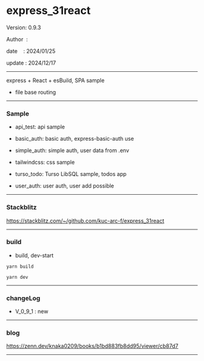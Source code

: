 ﻿# express_31react

 Version: 0.9.3

 Author  :

 date    : 2024/01/25

 update : 2024/12/17

***

express + React + esBuild, SPA sample

* file base routing

***
### Sample

* api_test: api sample

* basic_auth: basic auth,  express-basic-auth use

* simple_auth: simple auth, user data from .env 

* tailwindcss: css sample

* turso_todo: Turso LibSQL sample, todos app

* user_auth: user auth, user add possible

***
### Stackblitz

https://stackblitz.com/~/github.com/kuc-arc-f/express_31react


***
### build

* build, dev-start

```
yarn build

yarn dev
```

***
### changeLog

* V_0_9_1 : new

***
### blog

https://zenn.dev/knaka0209/books/b1bd883fb8dd95/viewer/cb87d7

***

